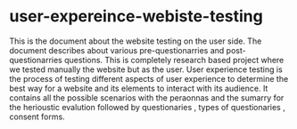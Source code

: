 # user-expereince-webiste-testing
This is the document about the website testing on the user side. The document describes about various pre-questionarries and post-questionarries questions.
This is completely research based project where we tested manually the website but as the user. 
User experience testing is the process of testing different aspects of user experience to determine the best way for a website and its elements to interact with its audience.
It contains all the possible scenarios with the peraonnas and the sumarry for the herioustic evalution followed by questionaries , types of questionaries , consent forms.
